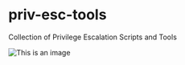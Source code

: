 # priv-esc-tools
Collection of Privilege Escalation Scripts and Tools

![This is an image](https://2.bp.blogspot.com/-WwxUg094-9A/Ww3IXRml0wI/AAAAAAAAMr4/LWmxsLIH2vohOoVVh7Se3QTjjNVIL1NugCLcBGAs/s1600/RootHelper.jpg)
